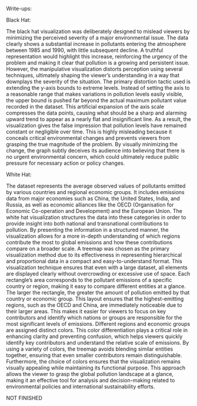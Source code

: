 Write-ups:

Black Hat:

The black hat visualization was deliberately designed to mislead viewers by minimizing the perceived severity of a major environmental issue. The data clearly shows a substantial increase in pollutants entering the atmosphere between 1985 and 1990, with little subsequent decline. A truthful representation would highlight this increase, reinforcing the urgency of the problem and making it clear that pollution is a growing and persistent issue. However, the manipulative visualization distorts perception using several techniques, ultimately shaping the viewer’s understanding in a way that downplays the severity of the situation. The primary distortion tactic used is extending the y-axis bounds to extreme levels. Instead of setting the axis to a reasonable range that makes variations in pollution levels easily visible, the upper bound is pushed far beyond the actual maximum pollutant value recorded in the dataset. This artificial expansion of the axis scale compresses the data points, causing what should be a sharp and alarming upward trend to appear as a nearly flat and insignificant line. As a result, the visualization gives the false impression that pollution levels have remained constant or negligible over time. This is highly misleading because it conceals critical environmental changes and prevents viewers from grasping the true magnitude of the problem. By visually minimizing the change, the graph subtly deceives its audience into believing that there is no urgent environmental concern, which could ultimately reduce public pressure for necessary action or policy changes.

White Hat:

The dataset represents the average observed values of pollutants emitted by various countries and regional economic groups. It includes emissions data from major economies such as China, the United States, India, and Russia, as well as economic alliances like the OECD (Organisation for Economic Co-operation and Development) and the European Union. The white hat visualization structures the data into these categories in order to provide insight into both national and transnational contributions to pollution. By presenting the information in a structured manner, the visualization allows for a more in-depth understanding of which regions contribute the most to global emissions and how these contributions compare on a broader scale. A treemap was chosen as the primary visualization method due to its effectiveness in representing hierarchical and proportional data in a compact and easy-to-understand format. This visualization technique ensures that even with a large dataset, all elements are displayed clearly without overcrowding or excessive use of space. Each rectangle’s area corresponds to the pollutant emissions of a specific country or region, making it easy to compare different entities at a glance. The larger the rectangle, the greater the amount of pollution emitted by that country or economic group. This layout ensures that the highest-emitting regions, such as the OECD and China, are immediately noticeable due to their larger areas. This makes it easier for viewers to focus on key contributors and identify which nations or groups are responsible for the most significant levels of emissions. Different regions and economic groups are assigned distinct colors. This color differentiation plays a critical role in enhancing clarity and preventing confusion, which helps viewers quickly identify key contributors and understand the relative scale of emissions. By using a variety of colors, the treemap avoids blending similar entities together, ensuring that even smaller contributors remain distinguishable. Furthermore, the choice of colors ensures that the visualization remains visually appealing while maintaining its functional purpose. This approach allows the viewer to grasp the global pollution landscape at a glance, making it an effective tool for analysis and decision-making related to environmental policies and international sustainability efforts.

NOT FINISHED
